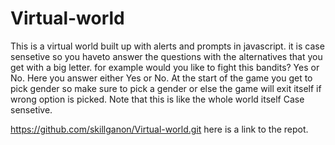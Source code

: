 # Virtual-world
 
 This is a virtual world built up with alerts and prompts in javascript. it is case sensetive so you haveto answer the questions with the alternatives that you get with a big letter. for example would you like to fight this bandits? Yes or No. Here you answer either Yes or No.
 At the start of the game you get to pick gender so make sure to pick a gender or else the game will exit itself if wrong option is picked. Note that this is like the whole world itself Case sensetive.
 
https://github.com/skillganon/Virtual-world.git here is a link to the repot.
